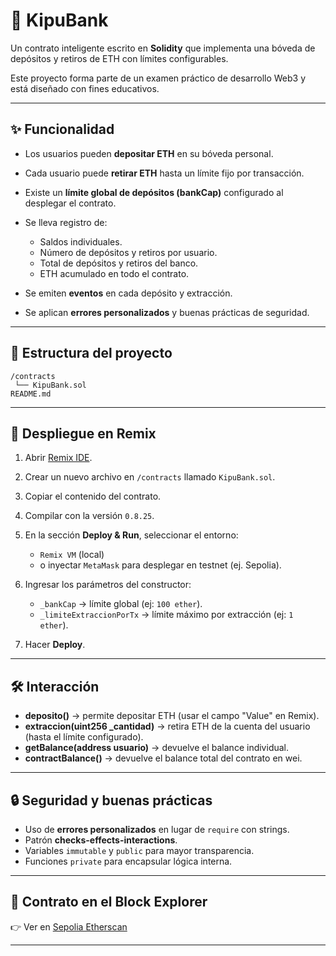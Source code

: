 # 🏦 KipuBank

Un contrato inteligente escrito en **Solidity** que implementa una bóveda de depósitos y retiros de ETH con límites configurables.

Este proyecto forma parte de un examen práctico de desarrollo Web3 y está diseñado con fines educativos.

---

## ✨ Funcionalidad

* Los usuarios pueden **depositar ETH** en su bóveda personal.
* Cada usuario puede **retirar ETH** hasta un límite fijo por transacción.
* Existe un **límite global de depósitos (bankCap)** configurado al desplegar el contrato.
* Se lleva registro de:

  * Saldos individuales.
  * Número de depósitos y retiros por usuario.
  * Total de depósitos y retiros del banco.
  * ETH acumulado en todo el contrato.
* Se emiten **eventos** en cada depósito y extracción.
* Se aplican **errores personalizados** y buenas prácticas de seguridad.

---

## 📂 Estructura del proyecto

```
/contracts
 └── KipuBank.sol
README.md
```

---

## 🚀 Despliegue en Remix

1. Abrir [Remix IDE](https://remix.ethereum.org/).
2. Crear un nuevo archivo en `/contracts` llamado `KipuBank.sol`.
3. Copiar el contenido del contrato.
4. Compilar con la versión `0.8.25`.
5. En la sección **Deploy & Run**, seleccionar el entorno:

   * `Remix VM` (local)
   * o inyectar `MetaMask` para desplegar en testnet (ej. Sepolia).
6. Ingresar los parámetros del constructor:

   * `_bankCap` → límite global (ej: `100 ether`).
   * `_limiteExtraccionPorTx` → límite máximo por extracción (ej: `1 ether`).
7. Hacer **Deploy**.

---

## 🛠️ Interacción

* **deposito()** → permite depositar ETH (usar el campo "Value" en Remix).
* **extraccion(uint256 _cantidad)** → retira ETH de la cuenta del usuario (hasta el límite configurado).
* **getBalance(address usuario)** → devuelve el balance individual.
* **contractBalance()** → devuelve el balance total del contrato en wei.

---

## 🔒 Seguridad y buenas prácticas

* Uso de **errores personalizados** en lugar de `require` con strings.
* Patrón **checks-effects-interactions**.
* Variables `immutable` y `public` para mayor transparencia.
* Funciones `private` para encapsular lógica interna.

---

## 🔗 Contrato en el Block Explorer

👉 Ver en [Sepolia Etherscan](https://sepolia.etherscan.io/address/0x24AdA5Ee0f6614e3b89B1AD6515b3De5dCA96A09)


---
